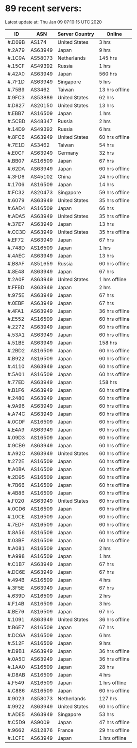 # 89 recent servers:

Latest update at: Thu Jan 09 07:10:15 UTC 2020

| ID | ASN | Server Country | Online |
| -- | --- | -------------- | ------ |
| #.D09B | AS174 | United States | 3 hrs |
| #.2A79 | AS63949 | Japan | 9 hrs |
| #.1C9A | AS58073 | Netherlands | 145 hrs |
| #.15CF | AS49392 | Russia | 1 hrs |
| #.42A0 | AS63949 | Japan | 560 hrs |
| #.7F1D | AS63949 | Singapore | 5 hrs |
| #.75B9 | AS3462 | Taiwan | 13 hrs offline |
| #.9FC3 | AS53889 | United States | 62 hrs |
| #.D827 | AS20150 | United States | 13 hrs |
| #.EBB7 | AS16509 | Japan | 1 hrs |
| #.5CBD | AS48347 | Russia | 2 hrs |
| #.14D9 | AS49392 | Russia | 6 hrs |
| #.8FC6 | AS63949 | United States | 60 hrs offline |
| #.7E1D | AS3462 | Taiwan | 54 hrs |
| #.E0CF | AS63949 | Germany | 32 hrs |
| #.BB07 | AS16509 | Japan | 67 hrs |
| #.62DA | AS63949 | Japan | 60 hrs offline |
| #.3FD6 | AS45102 | China | 24 hrs offline |
| #.1706 | AS16509 | Japan | 14 hrs |
| #.FC32 | AS20473 | Singapore | 59 hrs offline |
| #.6079 | AS63949 | United States | 35 hrs offline |
| #.6AD4 | AS16509 | Japan | 66 hrs |
| #.ADA5 | AS63949 | United States | 35 hrs offline |
| #.37E7 | AS63949 | Japan | 13 hrs |
| #.CC3D | AS63949 | United States | 35 hrs offline |
| #.EF72 | AS63949 | Japan | 67 hrs |
| #.748D | AS16509 | Japan | 1 hrs |
| #.4AEC | AS63949 | Japan | 13 hrs |
| #.B8AF | AS51659 | Russia | 60 hrs offline |
| #.8E48 | AS63949 | Japan | 67 hrs |
| #.2A0F | AS63949 | United States | 1 hrs offline |
| #.FFBD | AS63949 | Japan | 2 hrs |
| #.975E | AS63949 | Japan | 67 hrs |
| #.0EBF | AS63949 | Japan | 67 hrs |
| #.4FA1 | AS63949 | Japan | 36 hrs offline |
| #.E552 | AS16509 | Japan | 60 hrs offline |
| #.2272 | AS63949 | Japan | 60 hrs offline |
| #.53A1 | AS63949 | Japan | 60 hrs offline |
| #.51BE | AS63949 | Japan | 158 hrs |
| #.2BD2 | AS16509 | Japan | 60 hrs offline |
| #.B922 | AS16509 | Japan | 60 hrs offline |
| #.4110 | AS63949 | Japan | 60 hrs offline |
| #.5A01 | AS16509 | Japan | 60 hrs offline |
| #.77ED | AS63949 | Japan | 158 hrs |
| #.B1F6 | AS63949 | Japan | 60 hrs offline |
| #.2480 | AS63949 | Japan | 60 hrs offline |
| #.9A96 | AS63949 | Japan | 60 hrs offline |
| #.A74C | AS63949 | Japan | 60 hrs offline |
| #.0CDF | AS16509 | Japan | 60 hrs offline |
| #.E4A9 | AS63949 | Japan | 60 hrs offline |
| #.09D3 | AS16509 | Japan | 60 hrs offline |
| #.9CB9 | AS63949 | Japan | 60 hrs offline |
| #.A92C | AS63949 | United States | 60 hrs offline |
| #.272E | AS16509 | Japan | 60 hrs offline |
| #.A0BA | AS16509 | Japan | 60 hrs offline |
| #.2D95 | AS16509 | Japan | 60 hrs offline |
| #.7B66 | AS16509 | Japan | 60 hrs offline |
| #.4B86 | AS16509 | Japan | 60 hrs offline |
| #.F020 | AS63949 | United States | 60 hrs offline |
| #.0CD6 | AS16509 | Japan | 60 hrs offline |
| #.10CE | AS16509 | Japan | 60 hrs offline |
| #.7EDF | AS16509 | Japan | 60 hrs offline |
| #.8A56 | AS16509 | Japan | 60 hrs offline |
| #.03BF | AS16509 | Japan | 60 hrs offline |
| #.A081 | AS16509 | Japan | 2 hrs |
| #.A998 | AS16509 | Japan | 1 hrs |
| #.C1B7 | AS63949 | Japan | 67 hrs |
| #.DC6E | AS63949 | Japan | 67 hrs |
| #.494B | AS16509 | Japan | 4 hrs |
| #.3F5E | AS63949 | Japan | 67 hrs |
| #.639D | AS16509 | Japan | 2 hrs |
| #.F14B | AS16509 | Japan | 3 hrs |
| #.BE76 | AS16509 | Japan | 67 hrs |
| #.1091 | AS63949 | United States | 36 hrs offline |
| #.B6E7 | AS16509 | Japan | 67 hrs |
| #.DC6A | AS16509 | Japan | 6 hrs |
| #.512F | AS16509 | Japan | 9 hrs |
| #.D9B1 | AS63949 | Japan | 36 hrs offline |
| #.0A5C | AS63949 | Japan | 36 hrs offline |
| #.1AA0 | AS16509 | Japan | 28 hrs |
| #.D8AB | AS16509 | Japan | 4 hrs |
| #.F549 | AS16509 | Japan | 1 hrs offline |
| #.C886 | AS16509 | Japan | 60 hrs offline |
| #.9023 | AS58073 | Netherlands | 127 hrs |
| #.9922 | AS63949 | United States | 60 hrs offline |
| #.ADE5 | AS63949 | Singapore | 53 hrs |
| #.C5D9 | AS9009 | Japan | 47 hrs offline |
| #.9662 | AS12876 | France | 29 hrs offline |
| #.1CFE | AS63949 | Japan | 1 hrs offline |

